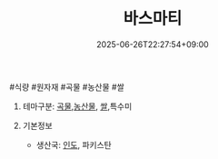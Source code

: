 ﻿---
title: "바스마티"
date: 2025-06-26T22:27:54+09:00
lastmod: 2025-06-26T22:27:54+09:00
type: docs
sidebar:
  open: true
weight: 13
---
<div style="display:none">
  <meta property="article:published_time" content="2025-06-26T13:27:54Z" />
  <meta property="article:modified_time" content="2025-06-26T13:27:54Z" />
</div>
#식량  #원자재 #곡물 #농산물 #쌀 

1. 테마구분: [곡물](/industry-study/곡물/),[농산물](/industry-study/농산물/), [쌀](/industry-study/쌀/),특수미

2. 기본정보
	- 생산국: [인도](/industry-study/4국가인도/), 파키스탄
